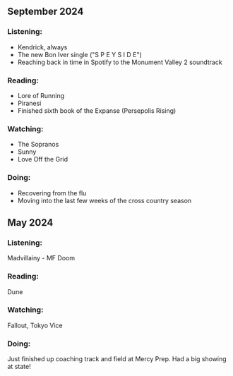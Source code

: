 ## September 2024

### Listening:
- Kendrick, always
- The new Bon Iver single ("S P E Y S I D E")
- Reaching back in time in Spotify to the Monument Valley 2 soundtrack

### Reading:
- Lore of Running
- Piranesi
- Finished sixth book of the Expanse (Persepolis Rising)

### Watching:
- The Sopranos
- Sunny
- Love Off the Grid

### Doing:
- Recovering from the flu
- Moving into the last few weeks of the cross country season

## May 2024

### Listening: 
Madvillainy - MF Doom

### Reading: 
Dune

### Watching: 
Fallout, Tokyo Vice

### Doing:
Just finished up coaching track and field at Mercy Prep. Had a big showing at state!